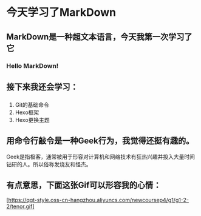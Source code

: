 # 今天学习了MarkDown
## MarkDown是一种超文本语言，今天我第一次学习了它
### Hello MarkDown!
## 接下来我还会学习：
### 
1. Git的基础命令
2. Hexo框架
3. Hexo更换主题
## 用命令行敲令是一种Geek行为，我觉得还挺有趣的。
Geek是指极客，通常被用于形容对计算机和网络技术有狂热兴趣并投入大量时间钻研的人。所以俗称发烧友和怪杰。
## 有点意思，下面这张Gif可以形容我的心情：
[https://qgt-style.oss-cn-hangzhou.aliyuncs.com/newcoursep4/g1/g1-2-2/tenor.gif]
